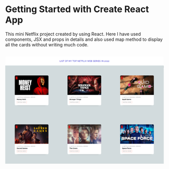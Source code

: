 # Getting Started with Create React App

This mini Netflix project created by using React. Here I have used components, JSX and props in details and also used map method to display all the cards without writing much code.

## ![Mini Netflix App](screenshot/screencapture.png)

